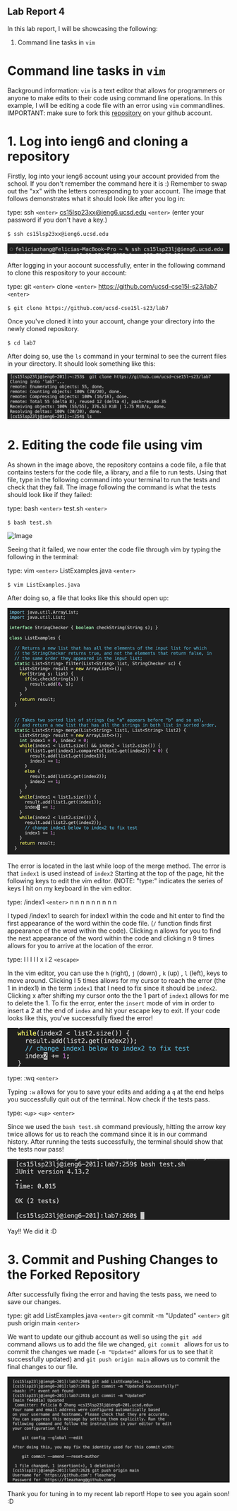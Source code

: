 ## Lab Report 4 

In this lab report, I will be showcasing the following: 

1. Command line tasks in `vim` 

# Command line tasks in `vim` 

Background information: `vim` is a text editor that allows for programmers or anyone to make edits to their code using command line operations. In this 
example, I will be editing a code file with an error using `vim` commandlines. IMPORTANT: make sure to fork this [repository](https://github.com/ucsd-cse15l-s23/lab7) 
on your github account. 

# 1. Log into ieng6 and cloning a repository 

Firstly, log into your ieng6 account using your account provided from the school. If you don't remember the command here it is :) Remember to swap out
the "xx" with the letters corresponding to your account. The image that follows demonstrates what it should look like after you log in:

type: ssh `<enter>` cs15lsp23xx@ieng6.ucsd.edu `<enter>` (enter your password if you don't have a key.)

`$ ssh cs15lsp23xx@ieng6.ucsd.edu`

![Image](ssh.png)

After logging in your account successfully, enter in the following command to clone this respository to your account:

type: git `<enter>` clone `<enter>` https://github.com/ucsd-cse15l-s23/lab7 `<enter>` 

`$ git clone https://github.com/ucsd-cse15l-s23/lab7` 

Once you've cloned it into your account, change your directory into the newly cloned repository. 

`$ cd lab7` 

After doing so, use the `ls` command in your terminal to see the current files in your directory. It should look something like this: 

![Image](gitclone.png)

# 2. Editing the code file using vim 

As shown in the image above, the repository contains a code file, a file that contains testers for the code file, a library, and a file to run tests. 
Using that file, type in the following command into your terminal to run the tests and check that they fail. The image following the command is what
the tests should look like if they failed: 

type: bash `<enter>` test.sh `<enter>`

`$ bash test.sh` 

![Image](testfailed.png)

Seeing that it failed, we now enter the code file through vim by typing the following in the terminal:

type: vim `<enter>` ListExamples.java `<enter>` 

`$ vim ListExamples.java` 

After doing so, a file that looks like this should open up:

![Image](code.png)

The error is located in the last while loop of the merge method. The error is that `index1` is used instead of `index2` Starting at the top of the page, hit the 
following keys to edit the vim editor. (NOTE: "type:" indicates the series of keys I hit on my keyboard in the vim editor.

type: /index1 `<enter>` n n n n n n n n n 

I typed /index1 to search for index1 within the code and hit enter to find the first appearance of the word within the code file. (`/` function finds first appearance
of the word within the code). Clicking n allows for you to find the next appearance of the word within the code and clicking n 9 times allows for you to arrive at the 
location of the error. 

type: l l l l l x i 2 `<escape>` 

In the vim editor, you can use the `h` (right), `j` (down) , `k` (up) , `l` (left), keys to move around. Clicking l 5 times allows for my cursor to reach the error (the 1 in index1)
in the term `index1` that I need to fix since it should be `index2`. Clicking x after shifting my cursor onto the the 1 part of `index1` allows for me to delete the 1. To fix the error,
enter the `insert` mode of vim in order to insert a 2 at the end of `index` and hit your escape key to exit. If your code looks like this, you've successfully fixed the error! 

![Image](changecode.png)

type: :wq `<enter>` 

Typing `:w` allows for you to save your edits and adding a `q` at the end helps you successfully quit out of the terminal. Now check if the tests pass. 

type: `<up>` `<up>` `<enter>` 

Since we used the `bash test.sh` command previously, hitting the arrow key twice allows for us to reach the command since it is in our command history. 
After running the tests successfully, the terminal should show that the tests now pass! 

![Image](fixedcode.png)

Yay!! We did it :D 

# 3. Commit and Pushing Changes to the Forked Repository 

After successfully fixing the error and having the tests pass, we need to save our changes. 

type: git add ListExamples.java `<enter>` git commit -m "Updated" `<enter>` git push origin main `<enter>` 

We want to update our github account as well so using the `git add` command allows us to add the file we changed,  `git commit ` allows for us
to commit the changes we made (`-m "Updated"` allows for us to see that it successfully updated) and `git push origin main` allows us to commit the 
final changes to our file. 

![Image](gitcom.png)

Thank you for tuning in to my recent lab report! Hope to see you again soon! :D













